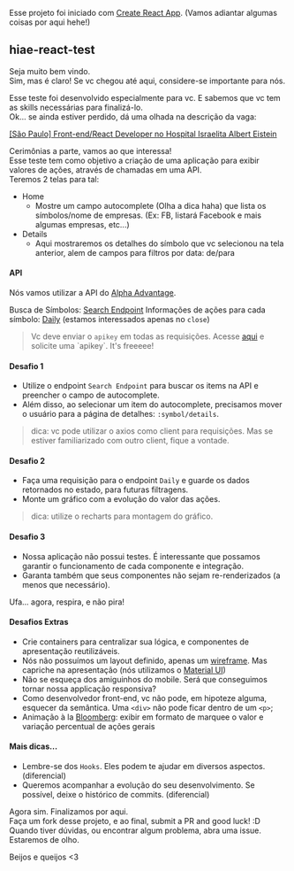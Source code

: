 Esse projeto foi iniciado com [Create React App](https://github.com/facebook/create-react-app). (Vamos adiantar algumas coisas por aqui hehe!)

## hiae-react-test
Seja muito bem vindo.  
Sim, mas é claro! Se vc chegou até aqui, considere-se importante para nós.  

Esse teste foi desenvolvido especialmente para vc. E sabemos que vc tem as skills necessárias para finalizá-lo.  
Ok... se ainda estiver perdido, dá uma olhada na descrição da vaga:

[[São Paulo] Front-end/React Developer no Hospital Israelita Albert Eistein][https://github.com/react-brasil/vagas/issues/562]

[https://github.com/react-brasil/vagas/issues/562]: https://github.com/react-brasil/vagas/issues/562

Cerimônias a parte, vamos ao que interessa!  
Esse teste tem como objetivo a criação de uma aplicação para exibir valores de ações, através de chamadas em uma API.  
Teremos 2 telas para tal:
* Home
    * Mostre um campo autocomplete (Olha a dica haha) que lista os símbolos/nome de empresas. (Ex: FB, listará Facebook e mais algumas empresas, etc...)
* Details
    * Aqui mostraremos os detalhes do símbolo que vc selecionou na tela anterior, alem de campos para filtros por data: de/para

#### API  
Nós vamos utilizar a API do [Alpha Advantage][https://www.alphavantage.co/documentation/].  

Busca de Símbolos: [Search Endpoint][https://www.alphavantage.co/documentation/#symbolsearch]  
Informações de ações para cada símbolo: [Daily][https://www.alphavantage.co/documentation/#daily] (estamos interessados apenas no `close`)
> Vc deve enviar o `apikey` em todas as requisições. Acesse [aqui][https://www.alphavantage.co/support/#api-key] e solicite uma `apikey`. It's freeeee!


#### Desafio 1
* Utilize o endpoint `Search Endpoint` para buscar os items na API e preencher o campo de autocomplete.  
* Além disso, ao selecionar um item do autocomplete, precisamos mover o usuário para a página de detalhes: `:symbol/details`.  
> dica: vc pode utilizar o axios como client para requisições. Mas se estiver familiarizado com outro client, fique a vontade.

#### Desafio 2
* Faça uma requisição para o endpoint `Daily` e guarde os dados retornados no estado, para futuras filtragens.  
* Monte um gráfico com a evolução do valor das ações.
> dica: utilize o recharts para montagem do gráfico.

#### Desafio 3
* Nossa aplicação não possui testes. É interessante que possamos garantir o funcionamento de cada componente e integração.  
* Garanta também que seus componentes não sejam re-renderizados (a menos que necessário).  

Ufa... agora, respira, e não pira!

#### Desafios Extras
* Crie containers para centralizar sua lógica, e componentes de apresentação reutilizáveis.
* Nós não possuímos um layout definido, apenas um [wireframe][https://github.com/HIAE/react-test/tree/master/specs]. Mas capriche na apresentação (nós utilizamos o [Material UI][https://material-ui.com/])
* Não se esqueça dos amiguinhos do mobile. Será que conseguimos tornar nossa applicação responsiva?
* Como desenvolvedor front-end, vc não pode, em hipoteze alguma, esquecer da semântica. Uma `<div>` não pode ficar dentro de um `<p>`;
* Animação à la [Bloomberg](https://www.bloomberg.com): exibir em formato de marquee o valor e variação percentual de ações gerais

#### Mais dicas...
* Lembre-se dos `Hooks`. Eles podem te ajudar em diversos aspectos. (diferencial)
* Queremos acompanhar a evolução do seu desenvolvimento. Se possível, deixe o histórico de commits. (diferencial)

Agora sim. Finalizamos por aqui.  
Faça um fork desse projeto, e ao final, submit a PR and good luck! :D  
Quando tiver dúvidas, ou encontrar algum problema, abra uma issue. Estaremos de olho.  

Beijos e queijos <3

[https://www.alphavantage.co/documentation/#symbolsearch]: https://www.alphavantage.co/documentation/#symbolsearch

[https://www.alphavantage.co/documentation/#daily]: https://www.alphavantage.co/documentation/#daily

[https://www.alphavantage.co/support/#api-key]: https://www.alphavantage.co/support/#api-key

[https://material-ui.com/]: https://material-ui.com/

[https://www.alphavantage.co/documentation/]: https://www.alphavantage.co/documentation/

[https://github.com/HIAE/react-test/tree/master/specs]: https://github.com/HIAE/react-test/tree/master/specs
